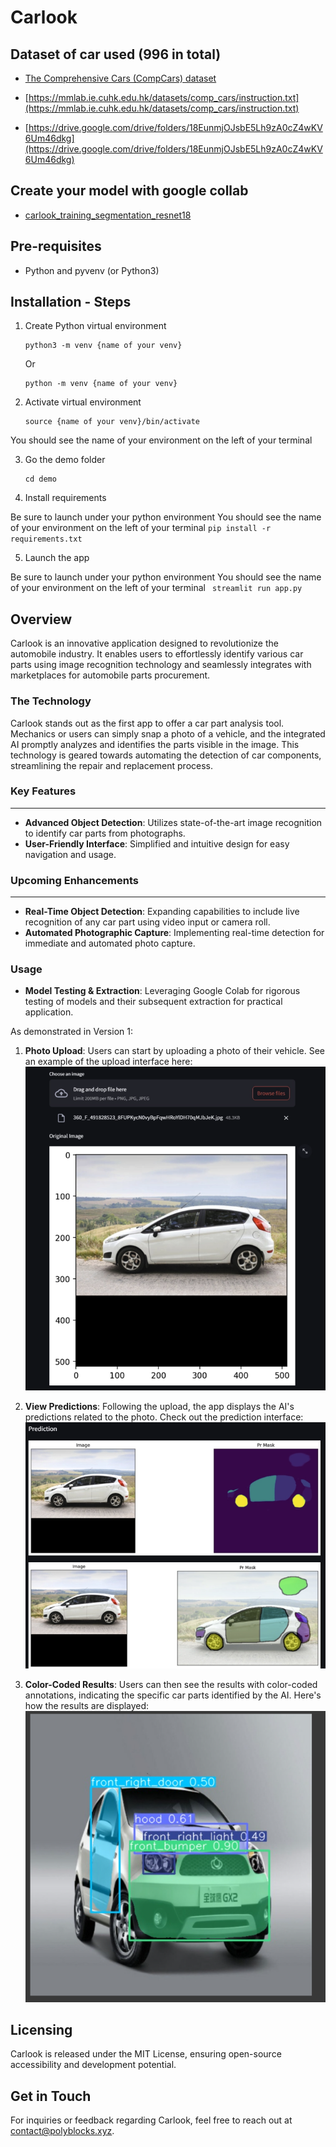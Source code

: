 # Carlook

## Dataset of car  used (996 in total)

- [The Comprehensive Cars (CompCars) dataset](https://mmlab.ie.cuhk.edu.hk/datasets/comp_cars/index.html)
- [https://mmlab.ie.cuhk.edu.hk/datasets/comp_cars/instruction.txt](https://mmlab.ie.cuhk.edu.hk/datasets/comp_cars/instruction.txt)

- [https://drive.google.com/drive/folders/18EunmjOJsbE5Lh9zA0cZ4wKV6Um46dkg](https://drive.google.com/drive/folders/18EunmjOJsbE5Lh9zA0cZ4wKV6Um46dkg)

## Create your model with google collab

- [carlook_training_segmentation_resnet18](https://colab.research.google.com/drive/1dqeCLKGBr8nA8BgkR3Ee1c9HSEz07DNO?usp=sharing)

## Pre-requisites
- Python and pyvenv (or Python3)

## Installation - Steps  
1. Create Python virtual environment
    ```
    python3 -m venv {name of your venv}
    ```
    Or
    ```
    python -m venv {name of your venv}
    ```
    
2. Activate virtual environment
    ```
    source {name of your venv}/bin/activate
    ```
    
You should see the name of your environment on the left of your terminal

3. Go the demo folder 
    ```
    cd demo
    ```

4. Install requirements 

Be sure to launch under your python environment
You should see the name of your environment on the left of your terminal
    ```
    pip install -r requirements.txt
    ```

5. Launch the app

Be sure to launch under your python environment
You should see the name of your environment on the left of your terminal
    ``` 
    streamlit run app.py
    ```

## Overview

Carlook is an innovative application designed to revolutionize the automobile industry. It enables users to effortlessly identify various car parts using image recognition technology and seamlessly integrates with marketplaces for automobile parts procurement.

### The Technology

Carlook stands out as the first app to offer a car part analysis tool. Mechanics or users can simply snap a photo of a vehicle, and the integrated AI promptly analyzes and identifies the parts visible in the image. This technology is geared towards automating the detection of car components, streamlining the repair and replacement process.

### Key Features

---

- **Advanced Object Detection**: Utilizes state-of-the-art image recognition to identify car parts from photographs.
- **User-Friendly Interface**: Simplified and intuitive design for easy navigation and usage.

### Upcoming Enhancements

---

- **Real-Time Object Detection**: Expanding capabilities to include live recognition of any car part using video input or camera roll.
- **Automated Photographic Capture**: Implementing real-time detection for immediate and automated photo capture.

### Usage

- **Model Testing & Extraction**: Leveraging Google Colab for rigorous testing of models and their subsequent extraction for practical application.

As demonstrated in Version 1:

1. **Photo Upload**: Users can start by uploading a photo of their vehicle. See an example of the upload interface here: ![File Upload](./assets/filedropped.png)

2. **View Predictions**: Following the upload, the app displays the AI's predictions related to the photo. Check out the prediction interface: ![Prediction Results](./assets/predictions.png)

3. **Color-Coded Results**: Users can then see the results with color-coded annotations, indicating the specific car parts identified by the AI. Here's how the results are displayed: ![Color-Coded Results](./assets/result.png)


## Licensing

Carlook is released under the MIT License, ensuring open-source accessibility and development potential.

## Get in Touch

For inquiries or feedback regarding Carlook, feel free to reach out at [contact@polyblocks.xyz](mailto:contact@polyblocks.xyz).
